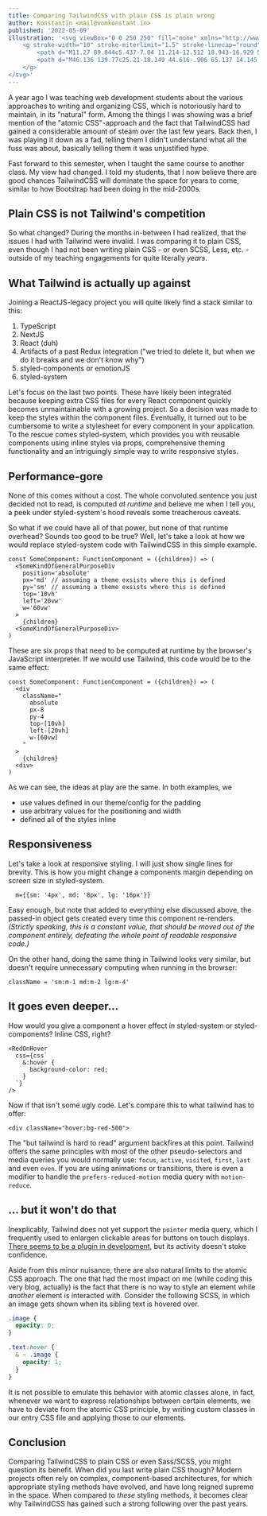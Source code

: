 ```yaml
---
title: Comparing TailwindCSS with plain CSS is plain wrong
author: Konstantin <mail@vomkonstant.in>
published: '2022-05-09'
illustration: '<svg viewBox="0 0 250 250" fill="none" xmlns="http://www.w3.org/2000/svg">
    <g stroke-width="10" stroke-miterlimit="1.5" stroke-linecap="round" stroke-linejoin="round">
        <path d="M11.27 89.844c5.437-7.04 11.214-12.512 18.943-16.929 55.62-31.782 87.677 36.25 135.593 50.062 30.354 8.75 73.913-3.376 72.299-42.482" stroke="currentcolor" stroke-width="20.491799999999998"/>
        <path d="M46.136 139.77c25.21-18.149 44.616-.906 65.137 14.145 26.56 19.479 59 38.254 91.556 19.935" stroke="currentColor" stroke-width="20.491799999999998"/>
    </g>
</svg>'
---
```


A year ago I was teaching web development students about the various approaches to writing and organizing CSS, which is notoriously hard to maintain, in its "natural" form. Among the things I was showing was a brief mention of the "atomic CSS"-approach and the fact that TailwindCSS had gained a considerable amount of steam over the last few years. Back then, I was playing it down as a fad, telling them I didn't understand what all the fuss was about, basically telling them it was unjustified hype.

Fast forward to this semester, when I taught the same course to another class. My view had changed. I told my students, that I now believe there are good chances TailwindCSS will dominate the space for years to come, similar to how Bootstrap had been doing in the mid-2000s.

## Plain CSS is not Tailwind's competition

So what changed? During the months in-between I had realized, that the issues I had with Tailwind were invalid. I was comparing it to plain CSS, even though I had not been writing plain CSS - or even SCSS, Less, etc. - outside of my teaching engagements for quite literally _years_.

## What Tailwind is actually up against

Joining a ReactJS-legacy project you will quite likely find a stack similar to this:

1. TypeScript
1. NextJS
1. React (duh)
1. Artifacts of a past Redux integration ("we tried to delete it, but when we do it breaks and we don't know why")
1. styled-components or emotionJS
1. styled-system

Let's focus on the last two points. These have likely been integrated because keeping extra CSS files for every React component quickly becomes unmaintainable with a growing project. So a decision was made to keep the styles within the component files. Eventually, it turned out to be cumbersome to write a stylesheet for every component in your application. To the rescue comes styled-system, which provides you with reusable components using inline styles via props, comprehensive theming functionality and an intriguingly simple way to write responsive styles.

## Performance-gore

None of this comes without a cost. The whole convoluted sentence you just decided not to read, is computed _at runtime_ and believe me when I tell you, a peek under styled-system's hood reveals some treacherous caveats.

So what if we could have all of that power, but none of that runtime overhead? Sounds too good to be true? Well, let's take a look at how we would replace styled-system code with TailwindCSS in this simple example.

```tsx
const SomeComponent: FunctionComponent = ({children}) => (
  <SomeKindOfGeneralPurposeDiv
    position='absolute'
    px='md' // assuming a theme exsists where this is defined
    py='sm' // assuming a theme exsists where this is defined
    top='10vh'
    left='20vw'
    w='60vw'
  >
    {children}
  <SomeKindOfGeneralPurposeDiv>
)

```

These are six props that need to be computed at runtime by the browser's JavaScript interpreter. If we would use Tailwind, this code would be to the same effect:

```tsx
const SomeComponent: FunctionComponent = ({children}) => (
  <div
    className="
      absolute
      px-8
      py-4
      top-[10vh]
      left-[20vh]
      w-[60vw]
    "
  >
    {children}
  <div>
)
```

As we can see, the ideas at play are the same. In both examples, we

- use values defined in our theme/config for the padding
- use arbitrary values for the positioning and width
- defined all of the styles inline

## Responsiveness

Let's take a look at responsive styling. I will just show single lines for brevity. This is how you might change a components margin depending on screen size in styled-system.

```tsx
  m={{sm: '4px', md: '8px', lg: '16px'}}
```

Easy enough, but note that added to everything else discussed above, the passed-in object gets created every time this component re-renders. _(Strictly speaking, this is a constant value, that should be moved out of the component entirely, defeating the whole point of readable responsive code.)_

On the other hand, doing the same thing in Tailwind looks very similar, but doesn't require unnecessary computing when running in the browser:

```tsx
className = 'sm:m-1 md:m-2 lg:m-4'
```

## It goes even deeper...

How would you give a component a hover effect in styled-system or styled-components? Inline CSS, right?

```tsx
<RedOnHover
  css={css`
    &:hover {
      background-color: red;
    }
  `}
/>
```

Now if that isn't some ugly code. Let's compare this to what tailwind has to offer:

```tsx
<div className="hover:bg-red-500">
```

The "but tailwind is hard to read" argument backfires at this point. Tailwind offers the same principles with most of the other pseudo-selectors and media queries you would normally use: `focus`, `active`, `visited`, `first`, `last` and even `even`. If you are using animations or transitions, there is even a modifier to handle the `prefers-reduced-motion` media query with `motion-reduce`.

## ... but it won't do that

Inexplicably, Tailwind does not yet support the `pointer` media query, which I frequently used to enlargen clickable areas for buttons on touch displays. [There seems to be a plugin in development](https://github.com/ShiftLimits/tailwindcss-interaction-media), but its activity doesn't stoke confidence.

Aside from this minor nuisance, there are also natural limits to the atomic CSS approach. The one that had the most impact on me (while coding this very blog, actually) is the fact that there is no way to style an element while _another_ element is interacted with. Consider the following SCSS, in which an image gets shown when its sibling text is hovered over.

```scss
.image {
  opacity: 0;
}

.text:hover {
  & ~ .image {
    opacity: 1;
  }
}
```

It is not possible to emulate this behavior with atomic classes alone, in fact, whenever we want to express relationships between certain elements, we have to deviate from the atomic CSS principle, by writing custom classes in our entry CSS file and applying those to our elements.

## Conclusion

Comparing TailwindCSS to plain CSS or even Sass/SCSS, you might question its benefit. When did you last write plain CSS though? Modern projects often rely on complex, component-based architectures, for which appropriate styling methods have evolved, and have long reigned supreme in the space. When compared to _these_ styling methods, it becomes clear why TailwindCSS has gained such a strong following over the past years.

